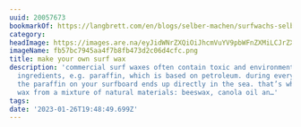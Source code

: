 ```yaml
---
uuid: 20057673
bookmarkOf: https://langbrett.com/en/blogs/selber-machen/surfwachs-selber-machen
category: 
headImage: https://images.are.na/eyJidWNrZXQiOiJhcmVuYV9pbWFnZXMiLCJrZXkiOiIyMDA1NzY3My9vcmlnaW5hbF9mYjU3YmM3OTQ1YWE0ZjdiOGZiNDczZDJjMDZkNGNmYy5wbmciLCJlZGl0cyI6eyJyZXNpemUiOnsid2lkdGgiOjEyMDAsImhlaWdodCI6MTIwMCwiZml0IjoiaW5zaWRlIiwid2l0aG91dEVubGFyZ2VtZW50Ijp0cnVlfSwid2VicCI6eyJxdWFsaXR5Ijo5MH0sImpwZWciOnsicXVhbGl0eSI6OTB9LCJyb3RhdGUiOm51bGx9fQ==?bc=0
imageName: fb57bc7945aa4f7b8fb473d2c06d4cfc.png
title: make your own surf wax
description: 'commercial surf waxes often contain toxic and environmentally harmful
  ingredients, e.g. paraffin, which is based on petroleum. during every surf session,
  the paraffin on your surfboard ends up directly in the sea. that’s why we make our
  wax from a mixture of natural materials: beeswax, canola oil an…'
tags: 
date: '2023-01-26T19:48:49.699Z'
---
```

